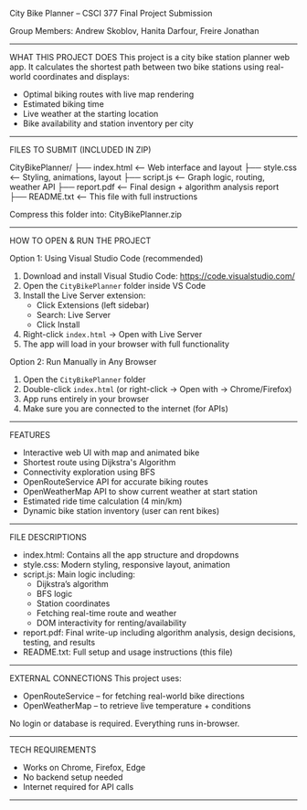 City Bike Planner – CSCI 377 Final Project Submission

Group Members: Andrew Skoblov, Hanita Darfour, Freire Jonathan

---

WHAT THIS PROJECT DOES
This project is a city bike station planner web app. It calculates the shortest path between two bike stations using real-world coordinates and displays:
- Optimal biking routes with live map rendering
- Estimated biking time
- Live weather at the starting location
- Bike availability and station inventory per city

---

FILES TO SUBMIT (INCLUDED IN ZIP)

CityBikePlanner/
├── index.html         <-- Web interface and layout
├── style.css          <-- Styling, animations, layout
├── script.js          <-- Graph logic, routing, weather API
├── report.pdf         <-- Final design + algorithm analysis report
├── README.txt         <-- This file with full instructions

Compress this folder into:
CityBikePlanner.zip

---

HOW TO OPEN & RUN THE PROJECT

Option 1: Using Visual Studio Code (recommended)
1. Download and install Visual Studio Code: https://code.visualstudio.com/
2. Open the `CityBikePlanner` folder inside VS Code
3. Install the Live Server extension:
   - Click Extensions (left sidebar)
   - Search: Live Server
   - Click Install
4. Right-click `index.html` → Open with Live Server
5. The app will load in your browser with full functionality

Option 2: Run Manually in Any Browser
1. Open the `CityBikePlanner` folder
2. Double-click `index.html` (or right-click → Open with → Chrome/Firefox)
3. App runs entirely in your browser
4. Make sure you are connected to the internet (for APIs)

---

FEATURES
- Interactive web UI with map and animated bike
- Shortest route using Dijkstra's Algorithm
- Connectivity exploration using BFS
- OpenRouteService API for accurate biking routes
- OpenWeatherMap API to show current weather at start station
- Estimated ride time calculation (4 min/km)
- Dynamic bike station inventory (user can rent bikes)

---

FILE DESCRIPTIONS
- index.html: Contains all the app structure and dropdowns
- style.css: Modern styling, responsive layout, animation
- script.js: Main logic including:
  - Dijkstra’s algorithm
  - BFS logic
  - Station coordinates
  - Fetching real-time route and weather
  - DOM interactivity for renting/availability
- report.pdf: Final write-up including algorithm analysis, design decisions, testing, and results
- README.txt: Full setup and usage instructions (this file)

---

EXTERNAL CONNECTIONS
This project uses:
- OpenRouteService – for fetching real-world bike directions
- OpenWeatherMap – to retrieve live temperature + conditions

No login or database is required. Everything runs in-browser.

---

TECH REQUIREMENTS
- Works on Chrome, Firefox, Edge
- No backend setup needed
- Internet required for API calls

---
